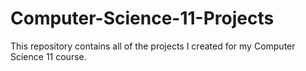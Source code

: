 # Computer-Science-11-Projects
This repository contains all of the projects I created for my Computer Science 11 course.
